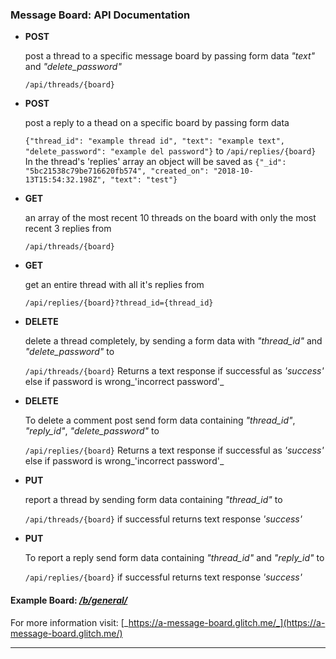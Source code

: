 ### Message Board: API Documentation


*   **POST**

    post a thread to a specific message board by passing form data _"text"_ and _"delete_password"_

    `/api/threads/{board}`
*   **POST**

    post a reply to a thead on a specific board by passing form data

    `{"thread_id": "example thread id", "text": "example text", "delete_password": "example del password"}` to `/api/replies/{board}` In the thread's 'replies' array an object will be saved as `{"_id": "5bc21538c79be716620fb574", "created_on": "2018-10-13T15:54:32.198Z", "text": "test"}`
*   **GET**

    an array of the most recent 10 threads on the board with only the most recent 3 replies from

    `/api/threads/{board}`
*   **GET**

    get an entire thread with all it's replies from

    `/api/replies/{board}?thread_id={thread_id}`
*   **DELETE**

    delete a thread completely, by sending a form data with _"thread_id"_ and _"delete_password"_ to

    `/api/threads/{board}` Returns a text response if successful as _'success'_ else if password is wrong_'incorrect password'_
*   **DELETE**

    To delete a comment post send form data containing _"thread_id"_, _"reply_id"_, _"delete_password"_ to

    `/api/replies/{board}` Returns a text response if successful as _'success'_ else if password is wrong_'incorrect password'_
*   **PUT**

    report a thread by sending form data containing _"thread_id"_ to

    `/api/threads/{board}` if successful returns text response _'success'_
*   **PUT**

    To report a reply send form data containing _"thread_id"_ and _"reply_id"_ to

    `/api/replies/{board}` if successful returns text response _'success'_

#### Example Board:  [_/b/general/_](https://a-message-board.glitch.me/b/general/)

For more information visit: [_https://a-message-board.glitch.me/_](https://a-message-board.glitch.me/)
* * *